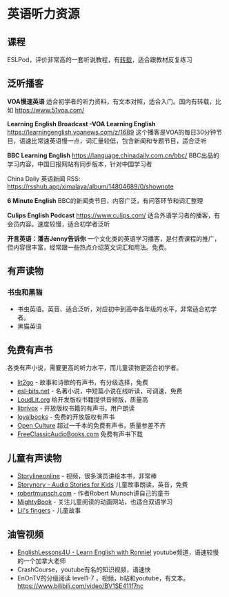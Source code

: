 # 英语听力资源

## 课程

 ESLPod，评价非常高的一套听说教程，有[转载](https://music.163.com/#/radio?id=1899015)，适合跟教材反复练习

## 泛听播客

**VOA慢速英语**
适合初学者的听力资料，有文本对照，适合入门。国内有转载，比如 https://www.51voa.com/

**Learning English Broadcast -VOA Learning English**  https://learningenglish.voanews.com/z/1689
这个播客是VOA的每日30分钟节目，语速比常速英语慢一点，词汇量较低，包含新闻和专题节目，适合泛听

**BBC Learning English** https://language.chinadaily.com.cn/bbc/
BBC出品的学习内容，中国日报网站有同步版本，针对中国学习者

China Daily 英语新闻 
RSS: https://rsshub.app/ximalaya/album/14804689/0/shownote

**6 Minute English**
BBC的新闻类节目，内容广泛，有问答环节和词汇整理

**Culips English Podcast** https://www.culips.com/
适合外语学习者的播客，有会员内容。速度较慢，适合初学者泛听

**开言英语：潘吉Jenny告诉你**
一个文化类的英语学习播客，是付费课程的推广，但内容很丰富，经常跟一些热点介绍英文词汇和用法。免费。


## 有声读物

### 书虫和黑猫

- 书虫英语。英音、适合泛听，对应初中到高中各年级的水平，非常适合初学者。
- 黑猫英语


## 免费有声书

各类有声小说，需要更高的听力水平，而儿童读物更适合初学者。

- [lit2go](https://etc.usf.edu/lit2go/) - 故事和诗歌的有声书，有分级选择，免费
- [esl-bits.net](http://esl-bits.net/) - 名著小说，中短篇小说在线听读，可调速，免费
- [LoudLit.org](http://loudlit.org/) 给开发版权书籍提供音频版，质量高
- [librivox](https://librivox.org/) - 开放版权书籍的有声书，用户朗读
- [loyalbooks](http://www.loyalbooks.com/) - 免费的开放版权有声书
- [Open Culture](https://www.openculture.com/freeaudiobooks)  超过一千本的免费有声书，质量参差不齐
- [FreeClassicAudioBooks.com](http://freeclassicaudiobooks.com/) 免费有声书下载

## 儿童有声读物

- [Storylineonline](http://www.storylineonline.net/) - 视频，很多演员讲绘本书，非常棒
- [Storynory - Audio Stories for Kids](https://www.storynory.com/) 儿童故事朗读，英音，免费
- [robertmunsch.com](https://robertmunsch.com/book/) - 作者Robert Munsch讲自己的童书
- [MightyBook](http://www.mightybook.com/) - 关注儿童阅读的动画网站，也适合双语学习
- [Lil's fingers](http://www.lil-fingers.com/) - 儿童故事

## 油管视频

- [EnglishLessons4U - Learn English with Ronnie!](https://www.youtube.com/channel/UC4cmBAit8i_NJZE8qK8sfpA) youtube频道，语速较慢的一个加拿大老师
- CrashCourse，youtube有名的知识视频，语速快
- EnOnTV的分级阅读 level1-7 ，视频，b站和youtube，有文本。 https://www.bilibili.com/video/BV1SE411f7nc
